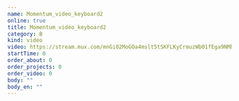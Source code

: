 ```yaml
---
name: Momentum_video_keyboard2
online: true
title: Momentum_video_keyboard2
category: B
kind: video
video: https://stream.mux.com/mnGi02MoGOa4mslt5tSKFLKyCrmuzWb01fEga9NMbWV2s.m3u8
startTime: 0
order_about: 0
order_projects: 0
order_video: 0
body: ""
body_en: ""
---
```

